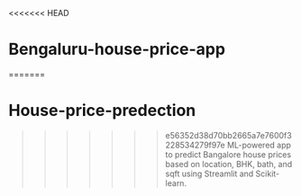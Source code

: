 <<<<<<< HEAD
# Bengaluru-house-price-app
=======
# House-price-predection
>>>>>>> e56352d38d70bb2665a7e7600f3228534279f97e
ML-powered app to predict Bangalore house prices based on location, BHK, bath, and sqft using Streamlit and Scikit-learn.
